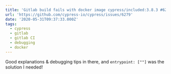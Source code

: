 ```yaml
---
title: 'Gitlab build fails with docker image cypress/included:3.8.3 #6279'
url: 'https://github.com/cypress-io/cypress/issues/6279'
date: '2020-05-31T09:37:33.000Z'
tags:
  - cypress
  - gitlab
  - gitlab CI
  - debugging
  - docker
---
```

Good explanations & debugging tips in there, and `entrypoint: [""]` was the solution I needed!
